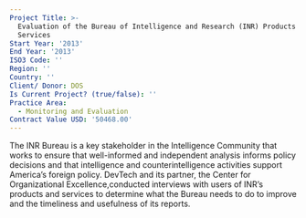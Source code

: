 ```yaml
---
Project Title: >-
  Evaluation of the Bureau of Intelligence and Research (INR) Products and
  Services
Start Year: '2013'
End Year: '2013'
ISO3 Code: ''
Region: ''
Country: ''
Client/ Donor: DOS
Is Current Project? (true/false): ''
Practice Area:
  - Monitoring and Evaluation
Contract Value USD: '50468.00'
---
```

The INR Bureau is a key stakeholder in the Intelligence Community that works to ensure that well-informed and independent analysis informs policy decisions and that intelligence and counterintelligence activities support America’s foreign policy. DevTech and its partner, the Center for Organizational Excellence,conducted interviews with users of INR’s products and services to determine what the Bureau needs to do to improve and the timeliness and usefulness of its reports.
